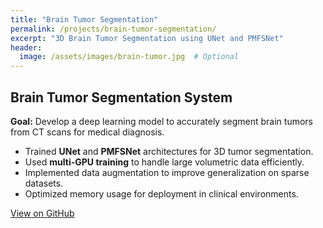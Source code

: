 ```yaml
---
title: "Brain Tumor Segmentation"
permalink: /projects/brain-tumor-segmentation/
excerpt: "3D Brain Tumor Segmentation using UNet and PMFSNet"
header:
  image: /assets/images/brain-tumor.jpg  # Optional
---
```


<h2>Brain Tumor Segmentation System</h2>
<p><strong>Goal:</strong> Develop a deep learning model to accurately segment brain tumors from CT scans for medical diagnosis.</p>

<ul>
  <li>Trained <strong>UNet</strong> and <strong>PMFSNet</strong> architectures for 3D tumor segmentation.</li>
  <li>Used <strong>multi-GPU training</strong> to handle large volumetric data efficiently.</li>
  <li>Implemented data augmentation to improve generalization on sparse datasets.</li>
  <li>Optimized memory usage for deployment in clinical environments.</li>
</ul>

<div class="text-center">
  <a href="https://github.com/Tnzr/BrainTumorSegmentation" class="btn btn--github"><i class="fab fa-github"></i> View on GitHub</a>
</div>